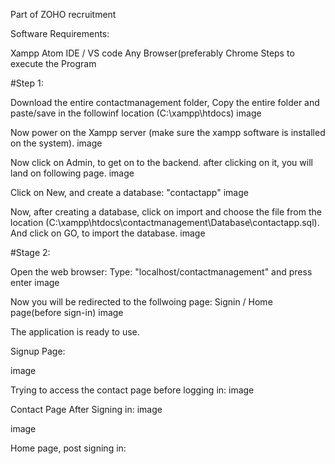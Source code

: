 Part of ZOHO recruitment

Software Requirements:

Xampp Atom 
IDE / VS code
Any Browser(preferably Chrome
Steps to execute the Program

#Step 1:

Download the entire contactmanagement folder,
Copy the entire folder and paste/save in the followinf location (C:\xampp\htdocs)
image

Now power on the Xampp server (make sure the xampp software is installed on the system).
image

Now click on Admin, to get on to the backend. after clicking on it, you will land on following page.
image

Click on New, and create a database: "contactapp"
image

Now, after creating a database, click on import and choose the file from the location (C:\xampp\htdocs\contactmanagement\Database\contactapp.sql). And click on GO, to import the database.
image

#Stage 2:

Open the web browser:
Type: "localhost/contactmanagement" and press enter
image

Now you will be redirected to the follwoing page: Signin / Home page(before sign-in)
image

The application is ready to use.

Signup Page:

image

Trying to access the contact page before logging in:
image

Contact Page After Signing in:
image

image

Home page, post signing in:

